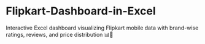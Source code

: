 # Flipkart-Dashboard-in-Excel
Interactive Excel dashboard visualizing Flipkart mobile data with brand-wise ratings, reviews, and price distribution 📊📱
